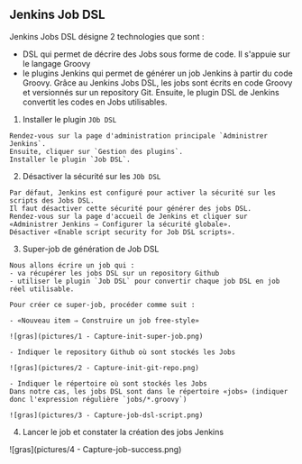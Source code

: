 ## Jenkins Job DSL

Jenkins Jobs DSL désigne 2 technologies que sont :
 - DSL qui permet de décrire des Jobs sous forme de code. Il s'appuie sur le langage Groovy
 - le plugins Jenkins qui permet de générer un job Jenkins à partir du code Groovy.
Grâce au Jenkins Jobs DSL, les jobs sont écrits en code Groovy et versionnés sur un repository Git.
Ensuite, le plugin DSL de Jenkins convertit les codes en Jobs utilisables.

  1. Installer le plugin `JOb DSL`

    Rendez-vous sur la page d'administration principale `Administrer Jenkins`.
    Ensuite, cliquer sur `Gestion des plugins`.
    Installer le plugin `Job DSL`.

  2. Désactiver la sécurité sur les `JOb DSL`

    Par défaut, Jenkins est configuré pour activer la sécurité sur les scripts des Jobs DSL.
    Il faut désactiver cette sécurité pour générer des jobs DSL.
    Rendez-vous sur la page d'accueil de Jenkins et cliquer sur «Administrer Jenkins ⇒ Configurer la sécurité globale».
    Désactiver «Enable script security for Job DSL scripts».

  3. Super-job de génération de Job DSL

    Nous allons écrire un job qui :
    - va récupérer les jobs DSL sur un repository Github
    - utiliser le plugin `Job DSL` pour convertir chaque job DSL en job réel utilisable.

    Pour créer ce super-job, procéder comme suit :

    - «Nouveau item ⇒ Construire un job free-style»

    ![gras](pictures/1 - Capture-init-super-job.png)

    - Indiquer le repository Github où sont stockés les Jobs

    ![gras](pictures/2 - Capture-init-git-repo.png)

    - Indiquer le répertoire où sont stockés les Jobs
    Dans notre cas, les jobs DSL sont dans le répertoire «jobs» (indiquer donc l'expression régulière `jobs/*.groovy`)

    ![gras](pictures/3 - Capture-job-dsl-script.png)

  4. Lancer le job et constater la création des jobs Jenkins

  ![gras](pictures/4 - Capture-job-success.png)
